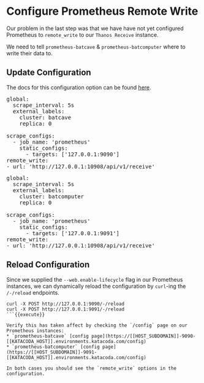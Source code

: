 # Configure Prometheus Remote Write

Our problem in the last step was that we have have not yet configured Prometheus to `remote_write` to our `Thanos Receive` instance.

We need to tell `prometheus-batcave` & `prometheus-batcomputer` where to write their data to.

## Update Configuration

The docs for this configuration option can be found [here](https://prometheus.io/docs/prometheus/latest/configuration/configuration/#remote_write).

<pre class="file" data-filename="prometheus-batcave.yaml" data-target="replace">
global:
  scrape_interval: 5s
  external_labels:
    cluster: batcave
    replica: 0

scrape_configs:
  - job_name: 'prometheus'
    static_configs:
      - targets: ['127.0.0.1:9090']
remote_write:
- url: 'http://127.0.0.1:10908/api/v1/receive'
</pre>

<pre class="file" data-filename="prometheus-batcomputer.yaml" data-target="replace">
global:
  scrape_interval: 5s
  external_labels:
    cluster: batcomputer
    replica: 0

scrape_configs:
  - job_name: 'prometheus'
    static_configs:
      - targets: ['127.0.0.1:9091']
remote_write:
- url: 'http://127.0.0.1:10908/api/v1/receive'
</pre>

## Reload Configuration

Since we supplied the `--web.enable-lifecycle` flag in our Prometheus instances, we can dynamically reload the configuration by `curl`-ing the `/-/reload` endpoints.

```
curl -X POST http://127.0.0.1:9090/-/reload
curl -X POST http://127.0.0.1:9091/-/reload
```{{execute}}

Verify this has taken affect by checking the `/config` page on our Prometheus instances:
* `prometheus-batcave` [config page](https://[[HOST_SUBDOMAIN]]-9090-[[KATACODA_HOST]].environments.katacoda.com/config)
* `prometheus-batcomputer` [config page](https://[[HOST_SUBDOMAIN]]-9091-[[KATACODA_HOST]].environments.katacoda.com/config)

In both cases you should see the `remote_write` options in the configuration.